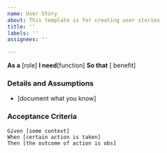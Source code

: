 ```yaml
---
name: User Story
about: This template is for creating user stories
title: ''
labels: ''
assignees: ''

---
```


**As a** [role]
**I need**[function]
**So that** [ benefit]

### Details and Assumptions
* [document what you know]

### Acceptance Criteria 
```gherkin
Given [some context]
When [certain action is taken]
Then [the outcome of action is obs]
```
